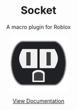 <div align="center">
    <h1>Socket</h1>
    <p>A macro plugin for Roblox</p>
	<img src=".moonwave/static/square_logo.png" alt="Socket" height="150" />
	<br>
	<p><a href="https://joelbrd.github.io/Socket/">View Documentation</a></p>
</div>